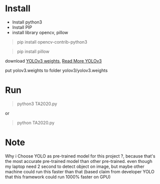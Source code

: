 # Install

- Install python3
- Install PIP
- install library opencv, pillow

> pip install opencv-contrib-python3

> pip install pillow

download [YOLOv3 weights](https://pjreddie.com/media/files/yolov3.weights), [Read More YOLOv3](https://pjreddie.com/darknet/yolo/)

put yolov3.weights to folder yolov3/yolov3.weights

# Run
> python3 TA2020.py

or

> python TA2020.py

# Note 
Why i Choose YOLO as pre-trained model for this project ?, because that's the most accurate pre-trained model than other pre-trained. even though my laptop need 2 second to detect object on image, but maybe other machine could run this faster than that (based claim from developer YOLO that this framework could run 1000% faster on GPU)
